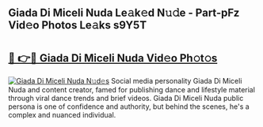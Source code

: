## Giada Di Miceli Nuda Le𝚊k𝚎d N𝚞𝚍e - Part-pFz Vid𝚎o Photos Le𝚊ks s9Y5T

# <h2><a href="http://fbcnctn.evod.top/?m=Giada+Di+Miceli+Nuda">🔗 👉🔴 Giada Di Miceli Nuda Vid𝚎o Ph𝚘t𝚘s</a></h2>

[![Giada Di Miceli Nuda N𝚞d𝚎s](https://i.imgur.com/8V9OHl7.gif)](http://fbcnctn.evod.top/?m=Giada+Di+Miceli+Nuda)
Social media personality Giada Di Miceli Nuda and content creator, famed for publishing dance and lifestyle material through viral dance trends and brief videos. Giada Di Miceli Nuda public persona is one of confidence and authority, but behind the scenes, he's a complex and nuanced individual. 
